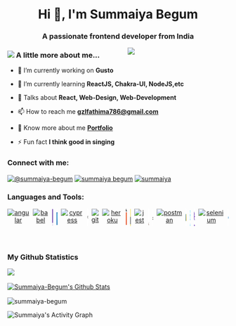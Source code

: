 
<h1 align="center">Hi 👋, I'm Summaiya Begum</h1>

<h3 align="center">A passionate frontend developer from India</h3>
<img align='right' src="https://miro.medium.com/max/1050/1*qdAW1TjCN57h1lbuuzvchg.gif" width="230">

### <img src="https://media.giphy.com/media/VgCDAzcKvsR6OM0uWg/giphy.gif" width="50"> A little more about me...
- 🔭 I’m currently working on **Gusto**


- 🌱 I’m currently learning **ReactJS, Chakra-UI, NodeJS,etc**

- 💬 Talks about **React, Web-Design, Web-Development**

- 📫 How to reach me **gzlfathima786@gmail.com**

- 🔭 Know more about me **[Portfolio](https://Summaiya-Begum.github.io/)**





- ⚡ Fun fact **I think good in singing**

<h3 align="left">Connect with me:</h3>
<p align="left">
<a href="https://codepen.io/summaiya-begum" target="blank"><img align="center" src="https://raw.githubusercontent.com/rahuldkjain/github-profile-readme-generator/master/src/images/icons/Social/codepen.svg" alt="@summaiya-begum" height="30" width="40" /></a>
<a href="https://www.linkedin.com/in/summaiya23/" target="blank"><img align="center" src="https://raw.githubusercontent.com/rahuldkjain/github-profile-readme-generator/master/src/images/icons/Social/linked-in-alt.svg" alt="summaiya begum" height="30" width="40" /></a>
<a href="https://codesandbox.com/summaiya" target="blank"><img align="center" src="https://raw.githubusercontent.com/rahuldkjain/github-profile-readme-generator/master/src/images/icons/Social/codesandbox.svg" alt="summaiya" height="30" width="40" /></a>
</p>

<h3 align="left">Languages and Tools:</h3>

<div align="center" style="display:flex; gap:8px">
  <a href="https://angular.io" target="_blank" rel="noreferrer"> <img src="https://angular.io/assets/images/logos/angular/angular.svg" alt="angular" width="40" height="40"/> </a>
  <a href="https://babeljs.io/" target="_blank" rel="noreferrer"> <img src="https://www.vectorlogo.zone/logos/babeljs/babeljs-icon.svg" alt="babel" width="40" height="40"/> </a>
  <a href="https://getbootstrap.com" target="_blank" rel="noreferrer"> <img src="https://raw.githubusercontent.com/devicons/devicon/master/icons/bootstrap/bootstrap-plain-wordmark.svg" alt="bootstrap" width="40" height="40"/> </a>
  <a href="https://www.w3schools.com/css/" target="_blank" rel="noreferrer"> <img src="https://raw.githubusercontent.com/devicons/devicon/master/icons/css3/css3-original-wordmark.svg" alt="css3" width="40" height="40"/> </a>
  <a href="https://www.cypress.io" target="_blank" rel="noreferrer"> <img src="https://raw.githubusercontent.com/simple-icons/simple-icons/6e46ec1fc23b60c8fd0d2f2ff46db82e16dbd75f/icons/cypress.svg" alt="cypress" width="40" height="40"/> </a>
  <a href="https://expressjs.com" target="_blank" rel="noreferrer"> <img src="https://raw.githubusercontent.com/devicons/devicon/master/icons/express/express-original-wordmark.svg" alt="express" width="40" height="40"/> </a>
  <a href="https://git-scm.com/" target="_blank" rel="noreferrer"> <img src="https://www.vectorlogo.zone/logos/git-scm/git-scm-icon.svg" alt="git" width="40" height="40"/> </a>
  <a href="https://heroku.com" target="_blank" rel="noreferrer"> <img src="https://www.vectorlogo.zone/logos/heroku/heroku-icon.svg" alt="heroku" width="40" height="40"/> </a>
  <a href="https://www.w3.org/html/" target="_blank" rel="noreferrer"> <img src="https://raw.githubusercontent.com/devicons/devicon/master/icons/html5/html5-original-wordmark.svg" alt="html5" width="40" height="40"/> </a>
  <a href="https://developer.mozilla.org/en-US/docs/Web/JavaScript" target="_blank" rel="noreferrer"> <img src="https://raw.githubusercontent.com/devicons/devicon/master/icons/javascript/javascript-original.svg" alt="javascript" width="40" height="40"/> </a>
  <a href="https://jestjs.io" target="_blank" rel="noreferrer"> <img src="https://www.vectorlogo.zone/logos/jestjsio/jestjsio-icon.svg" alt="jest" width="40" height="40"/> </a>
  <a href="https://www.mongodb.com/" target="_blank" rel="noreferrer"> <img src="https://raw.githubusercontent.com/devicons/devicon/master/icons/mongodb/mongodb-original-wordmark.svg" alt="mongodb" width="40" height="40"/> </a>
  <a href="https://nodejs.org" target="_blank" rel="noreferrer"> <img src="https://raw.githubusercontent.com/devicons/devicon/master/icons/nodejs/nodejs-original-wordmark.svg" alt="nodejs" width="40" height="40"/> </a>
  <a href="https://postman.com" target="_blank" rel="noreferrer"> <img src="https://www.vectorlogo.zone/logos/getpostman/getpostman-icon.svg" alt="postman" width="40" height="40"/> </a> 
  <a href="https://www.python.org" target="_blank" rel="noreferrer"> <img src="https://raw.githubusercontent.com/devicons/devicon/master/icons/python/python-original.svg" alt="python" width="40" height="40"/> </a>
  <a href="https://reactjs.org/" target="_blank" rel="noreferrer"> <img src="https://raw.githubusercontent.com/devicons/devicon/master/icons/react/react-original-wordmark.svg" alt="react" width="40" height="40"/> </a>
  <a href="https://redux.js.org" target="_blank" rel="noreferrer"> <img src="https://raw.githubusercontent.com/devicons/devicon/master/icons/redux/redux-original.svg" alt="redux" width="40" height="40"/> </a>
  <a href="https://www.selenium.dev" target="_blank" rel="noreferrer"> <img src="https://raw.githubusercontent.com/detain/svg-logos/780f25886640cef088af994181646db2f6b1a3f8/svg/selenium-logo.svg" alt="selenium" width="40" height="40"/> </a>
  <a href="https://webpack.js.org" target="_blank" rel="noreferrer"> <img src="https://raw.githubusercontent.com/devicons/devicon/d00d0969292a6569d45b06d3f350f463a0107b0d/icons/webpack/webpack-original-wordmark.svg" alt="webpack" width="40" height="40"/> </a>
</div>
<br/>
<br/>

<h3>My Github Statistics </h3>

<!-- contributions  -->
<!-- <img  src="https://github-readme-stats.vercel.app/api?username=summaiya-begum&&show_icons=true&theme=radical"/> -->
  

<img height="150px" src="https://github-readme-stats.vercel.app/api/top-langs/?username=summaiya-begum&hide_title=false&hide_border=true&layout=compact&langs_count=6&exclude_repo=comp426,Redventures-Movie-Quotes&text_color=000&icon_color=fff&bg_color=0,52fa5a,4dfcff,c64dff&theme=graywhite" />


<br>
<p >
            <a href="https://github.com/Summaiya-Begum/github-readme-stats"><img alt="Summaiya-Begum's Github Stats" src="https://github-readme-stats.vercel.app/api?username=Summaiya-Begum&show_icons=true&count_private=true&theme=react&hide_border=true&bg_color=0D1117" /></a>
          </p>
<!-- <p><img align="left" src="https://github-readme-stats.vercel.app/api/top-langs?username=summaiya-begum&show_icons=true&locale=en&layout=compact" alt="summaiya-begum" /></p>

<p>&nbsp;<img align="center" src="https://github-readme-stats.vercel.app/api?username=summaiya-begum&show_icons=true&locale=en" alt="summaiya-begum" /></p> -->


<!-- <p><img align="center" src="https://github-readme-streak-stats.herokuapp.com/?user=summaiya-begum&" alt="summaiya-begum" /></p> -->
<p><img align="center" src="https://github-readme-streak-stats.herokuapp.com?user=summaiya-begum&theme=dracula&hide_border=true" alt="summaiya-begum"/></p>

<img alt="Summaiya's Activity Graph" src="https://activity-graph.herokuapp.com/graph?username=Summaiya-Begum&bg_color=0D1117&color=5BCDEC&line=5BCDEC&point=FFFFFF&hide_border=true" />
